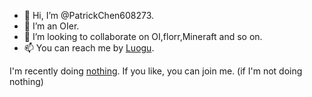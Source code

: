 - 👋 Hi, I’m @PatrickChen608273. 
- 👀 I’m an OIer. 
- 💞️ I’m looking to collaborate on OI,florr,Mineraft and so on. 
- 📫 You can reach me by [Luogu](https://www.luogu.com.cn/user/608273). 

I'm recently doing [nothing](https://b23.tv/j0rQzU). If you like, you can join me. (if I'm not doing nothing)
